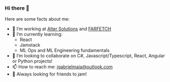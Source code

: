 ### Hi there 👋

Here are some facts about me:

- 🔭 I’m working at [Alter Solutions](https://www.linkedin.com/company/altersolutionspt/mycompany/) and [FARFETCH](https://www.farfetch.com/br/shopping/men/items.aspx?ffref=hd_mnav)
- 🌱 I’m currently learning: 
  - React
  - Jamstack
  - ML Ops and ML Engineering fundamentals
- 👯 I’m looking to collaborate on C#, Javascript/Typescript, React, Angular or Python projects!
- 📫 How to reach me: jgabrielmaia@outlook.com
- 🎸 Always looking for friends to jam!
